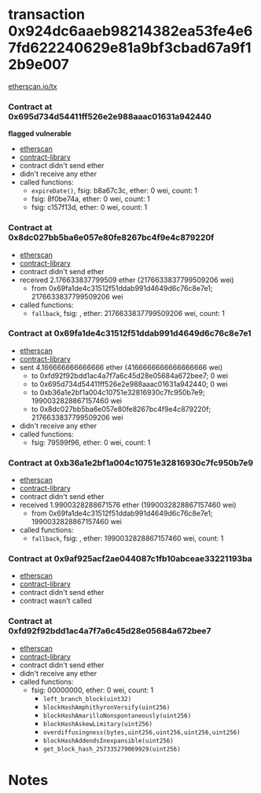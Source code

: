 # transaction 0x924dc6aaeb98214382ea53fe4e67fd622240629e81a9bf3cbad67a9f12b9e007

[etherscan.io/tx](https://etherscan.io/tx/0x924dc6aaeb98214382ea53fe4e67fd622240629e81a9bf3cbad67a9f12b9e007)


### Contract at 0x695d734d54411ff526e2e988aaac01631a942440

**flagged vulnerable**

* [etherscan](https://etherscan.io/address/0x695d734d54411ff526e2e988aaac01631a942440)
* [contract-library](https://contract-library.com/contracts/Ethereum/695d734d54411ff526e2e988aaac01631a942440)
* contract didn't send ether
* didn't receive any ether
* called functions:
    * `expireDate()`, fsig: b8a67c3c, ether: 0 wei, count: 1
    * fsig: 8f0be74a, ether: 0 wei, count: 1
    * fsig: c157f13d, ether: 0 wei, count: 1


### Contract at 0x8dc027bb5ba6e057e80fe8267bc4f9e4c879220f

* [etherscan](https://etherscan.io/address/0x8dc027bb5ba6e057e80fe8267bc4f9e4c879220f)
* [contract-library](https://contract-library.com/contracts/Ethereum/8dc027bb5ba6e057e80fe8267bc4f9e4c879220f)
* contract didn't send ether
* received 2.176633837799509 ether (2176633837799509206 wei)
    * from 0x69fa1de4c31512f51ddab991d4649d6c76c8e7e1; 2176633837799509206 wei
* called functions:
    * `fallback`, fsig: , ether: 2176633837799509206 wei, count: 1


### Contract at 0x69fa1de4c31512f51ddab991d4649d6c76c8e7e1

* [etherscan](https://etherscan.io/address/0x69fa1de4c31512f51ddab991d4649d6c76c8e7e1)
* [contract-library](https://contract-library.com/contracts/Ethereum/69fa1de4c31512f51ddab991d4649d6c76c8e7e1)
* sent 4.166666666666666 ether (4166666666666666666 wei)
    * to 0xfd92f92bdd1ac4a7f7a6c45d28e05684a672bee7; 0 wei
    * to 0x695d734d54411ff526e2e988aaac01631a942440; 0 wei
    * to 0xb36a1e2bf1a004c10751e32816930c7fc950b7e9; 1990032828867157460 wei
    * to 0x8dc027bb5ba6e057e80fe8267bc4f9e4c879220f; 2176633837799509206 wei
* didn't receive any ether
* called functions:
    * fsig: 79599f96, ether: 0 wei, count: 1


### Contract at 0xb36a1e2bf1a004c10751e32816930c7fc950b7e9

* [etherscan](https://etherscan.io/address/0xb36a1e2bf1a004c10751e32816930c7fc950b7e9)
* [contract-library](https://contract-library.com/contracts/Ethereum/b36a1e2bf1a004c10751e32816930c7fc950b7e9)
* contract didn't send ether
* received 1.9900328288671576 ether (1990032828867157460 wei)
    * from 0x69fa1de4c31512f51ddab991d4649d6c76c8e7e1; 1990032828867157460 wei
* called functions:
    * `fallback`, fsig: , ether: 1990032828867157460 wei, count: 1


### Contract at 0x9af925acf2ae044087c1fb10abceae33221193ba

* [etherscan](https://etherscan.io/address/0x9af925acf2ae044087c1fb10abceae33221193ba)
* [contract-library](https://contract-library.com/contracts/Ethereum/9af925acf2ae044087c1fb10abceae33221193ba)
* contract didn't send ether
* contract wasn't called


### Contract at 0xfd92f92bdd1ac4a7f7a6c45d28e05684a672bee7

* [etherscan](https://etherscan.io/address/0xfd92f92bdd1ac4a7f7a6c45d28e05684a672bee7)
* [contract-library](https://contract-library.com/contracts/Ethereum/fd92f92bdd1ac4a7f7a6c45d28e05684a672bee7)
* contract didn't send ether
* didn't receive any ether
* called functions:
    * fsig: 00000000, ether: 0 wei, count: 1
        * `left_branch_block(uint32)`
        * `blockHashAmphithyronVersify(uint256)`
        * `blockHashAmarilloNonspontaneously(uint256)`
        * `blockHashAskewLimitary(uint256)`
        * `overdiffusingness(bytes,uint256,uint256,uint256,uint256)`
        * `blockHashAddendsInexpansible(uint256)`
        * `get_block_hash_257335279069929(uint256)`

# Notes

